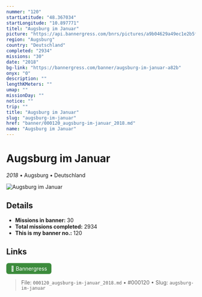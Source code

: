 ```yaml
---
nummer: "120"
startLatitude: "48.367034"
startLongitude: "10.897771"
titel: "Augsburg im Januar"
picture: "https://api.bannergress.com/bnrs/pictures/a9b04629a49ec1e2b5f13c1fad7f785a"
region: "Augsburg"
country: "Deutschland"
completed: "2934"
missions: "30"
date: "2018"
bg-link: "https://bannergress.com/banner/augsburg-im-januar-a82b"
onyx: "0"
description: ""
lengthKMeters: ""
umap: ""
missionDay: ""
notice: ""
trip: ""
title: "Augsburg im Januar"
slug: "augsburg-im-januar"
href: "banner/000120_augsburg-im-januar_2018.md"
name: "Augsburg im Januar"
---
```

# Augsburg im Januar

*2018* • Augsburg • Deutschland

![Augsburg im Januar](https://api.bannergress.com/bnrs/pictures/a9b04629a49ec1e2b5f13c1fad7f785a)



## Details

- **Missions in banner:** 30
- **Total missions completed:** 2934
- **This is my banner no.:** 120





## Links
<a href="https://bannergress.com/banner/augsburg-im-januar-a82b" target="_blank" style="display:inline-block;margin-right:8px;padding:6px 12px;background:#3c8b3c;color:#fff;text-decoration:none;border-radius:6px;">🔗 Bannergress</a>



> File: `000120_augsburg-im-januar_2018.md`
> • #000120
> • Slug: `augsburg-im-januar`
